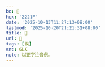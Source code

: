 ```yaml
---
bc: 𢈟
hex: '2221F'
date: '2025-10-13T11:27:13+08:00'
lastmod: '2025-10-20T21:21:31+08:00'
title: 󰖕
url: 󰖕
tags: [俟]
src: GLK
note: 以正字注音例。
---
```

